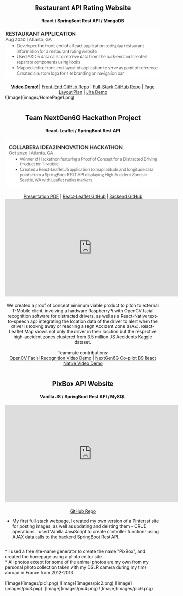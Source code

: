 
<center>
        <h2>Restaurant API Rating Website</h2>
        <h4> React / SpringBoot Rest API / MongoDB</h4>
</center>

<!-- [Link](url) and  -->

![Image](images/restaurant-app-screenshot1.png)

<center>
<b><a href="https://www.youtube.com/watch?v=cEly0IXPKYI">Video Demo!</a>
</b> | 
<a href="https://github.com/JumpTeamProject/react-frontend/tree/Caroline_Branch">Front-End GitHub Repo</a> | 
<a href="https://github.com/JumpTeamProject">Full-Stack GitHub Repo</a> | 
<a href="https://drive.google.com/file/d/1aq3CEqe1-K2tVDR-njkPdlym_qqCQ_qG/view">Page Layout Plan</a> | 
<a href="https://www.youtube.com/watch?v=gzf0hy-3cIM">Jira Demo</a>
</center>
![Image](images/HomePage1.png)

<br>
<br>
<center>
        <h2>Team NextGen6G Hackathon Project</h2>
        <h4> React-Leaflet / SpringBoot Rest API</h4>
</center>

![Image](images/nextgen6g-screenshot.png)


<center>
<!-- <b><a href="https://www.youtube.com/watch?v=o0do7hn5hFg&feature=emb_title">Video Demo!</a>
</b> |  -->
<a href="https://drive.google.com/file/d/1tEumeoOhdzuL2SDn7zjzvkXgeVlISnvz/view?usp=sharing">Presentation PDF</a> | 
<a href="https://github.com/crives/NextGen6G_React_Leaflet_Map">React-Leaflet GitHub</a> | 
<a href="https://github.com/crives/NextGen6G_React_Leaflet_Map">Backend GitHub</a>
<iframe width="560" height="315" src="https://www.youtube.com/embed/o0do7hn5hFg" frameborder="0" allow="accelerometer; autoplay; clipboard-write; encrypted-media; gyroscope; picture-in-picture" allowfullscreen></iframe></center>

<center>
<br>
We created a proof of concept minimum viable product to pitch to external T-Mobile client, involving a hardware RaspberryPi with OpenCV facial recognition software for distracted drivers, as well as a React-Native text-to-speech app integrating the location data of the driver to alert when the driver is looking away or reaching a High Accident Zone (HAZ). 
React-Leaflet Map shows not only the driver in their location but the respective high-accident zones clustered from  3.5 million US Accidents Kaggle dataset.
</center>

<center>
<br>
Teammate contributions: 
<br>
<a href="https://www.youtube.com/watch?v=LXcVDIHMXvU">OpenCV Facial Recognition Video Demo</a> | 
<a href="https://www.youtube.com/watch?v=f2fLG78O4m0">NextGen6G Co-pilot B9 React Native Video Demo</a>
</center>
<br>

<center>
        <h2>PixBox API Website</h2>
        <h4> Vanilla JS / SpringBoot Rest API / MySQL</h4>

<iframe width="560" height="315" src="https://www.youtube.com/embed/gK9-t0Itz8Q" frameborder="0" allow="accelerometer; autoplay; clipboard-write; encrypted-media; gyroscope; picture-in-picture" allowfullscreen></iframe></center>
<br>

<center><a href="https://github.com/crives/PinterestApi">GitHub Repo</a></center>

* My first full-stack webpage, I created my own version of a Pinterest site for posting images, as well as updating and deleting them - CRUD operations. I used Vanilla JavaScript to create controller functions using AJAX data calls to the backend SpringBoot Rest API. 
<br>
* I used a free site-name generator to create the name "PixBox", and created the homepage using a photo editor site.
<br>
* All photos except for some of the animal photos are my own from my personal photo collection taken with my DSLR camera during my time abroad in France from 2012-2013.
<br>

<br>
![Image](images/pic1.png)
![Image](images/pic2.png)
![Image](images/pic3.png)
![Image](images/pic4.png)
![Image](images/pic6.png)

